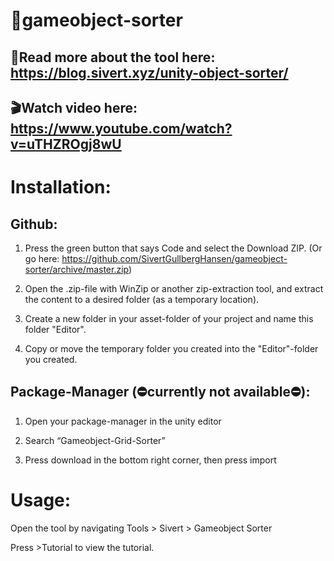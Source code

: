 # :test_tube:gameobject-sorter

## :notebook_with_decorative_cover:Read more about the tool here: https://blog.sivert.xyz/unity-object-sorter/

## :clapper:Watch video here: https://www.youtube.com/watch?v=uTHZROgj8wU

# Installation:

## Github:
1. Press the green button that says Code and select the Download ZIP. (Or go here: https://github.com/SivertGullbergHansen/gameobject-sorter/archive/master.zip)

2. Open the .zip-file with WinZip or another zip-extraction tool, and extract the content to a desired folder (as a temporary location).

3. Create a new folder in your asset-folder of your project and name this folder "Editor". 

4. Copy or move the temporary folder you created into the "Editor"-folder you created.

## Package-Manager (:no_entry:currently not available:no_entry:): 
1. Open your package-manager in the unity editor

2. Search “Gameobject-Grid-Sorter”

3. Press download in the bottom right corner, then press import



# Usage:

Open the tool by navigating Tools > Sivert > Gameobject Sorter

Press >Tutorial to view the tutorial.
